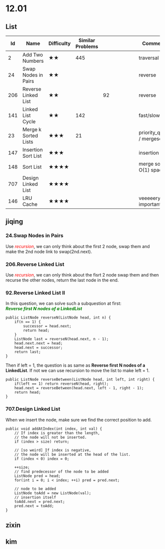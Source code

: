 # 12.01

## List
| Id  | Name                 | Difficulty | Similar Problems |   |   |   |   |   |   | Comments                   |
|-----|----------------------|------------|------------------|---|---|---|---|---|---|----------------------------|
| 2   | Add Two Numbers      | ★★         | 445              |   |   |   |   |   |   | traversal                  |
| 24  | Swap Nodes in Pairs  | ★★         |                  |   |   |   |   |   |   | reverse                    |
| 206 | Reverse Linked List  | ★★         |                  |92 |   |   |   |   |   | reverse                    |
| 141 | Linked List Cycle    | ★★         | 142              |   |   |   |   |   |   | fast/slow                  |
| 23  | Merge k Sorted Lists | ★★★        | 21               |   |   |   |   |   |   | priority_queue / mergesort |
| 147 | Insertion Sort List  | ★★★        |                  |   |   |   |   |   |   | insertion sort             |
| 148 | Sort List            | ★★★★       |                  |   |   |   |   |   |   | merge sort O(1) space      |
| 707 | Design Linked List   | ★★★★       |                  |   |   |   |   |   |   |                            |
| 146 | LRU Cache            | ★★★★       |                  |   |   |   |   |   |   | veeeeery important!!       |

## jiqing
### 24.Swap Nodes in Pairs
Use <font color = red>*recursion*</font>, we can only think about the first 2 node, swap them and make the 2nd node link to swap(2nd.next).
### 206.Reverse Linked List
Use <font color = red>*recursion*</font>, we can only think about the fisrt 2 node swap them and then recurse the other nodes, return the last node in the end.
### 92.Reverse Linked List II
In this question, we can solve such a subquestion at first:<br>
<font color = green>***Reverse first N nodes of a LinkedList***</font><br>
```
public ListNode reverseN(ListNode head, int n) {
    if(n == 1) {
        successor = head.next;
        return head;
    }
    ListNode last = reverseN(head.next, n - 1);
    head.next.next = head;
    head.next = successor;
    return last;
}
```
Then if left = 1, the question is as same as **Reverse first N nodes of a LinkedList**. If not we can use recursion to move the list to make left = 1.<br>
```
public ListNode reverseBetween(ListNode head, int left, int right) {
    if(left == 1) return reverseN(head, right);
    head.next = reverseBetween(head.next, left - 1, right - 1);
    return head;
}
```
### 707.Design Linked List
When we insert the node, make sure we find the correct position to add.
```
public void addAtIndex(int index, int val) {
    // If index is greater than the length, 
    // the node will not be inserted.
    if (index > size) return;

    // [so weird] If index is negative, 
    // the node will be inserted at the head of the list.
    if (index < 0) index = 0;

    ++size;
    // find predecessor of the node to be added
    ListNode pred = head;
    for(int i = 0; i < index; ++i) pred = pred.next;

    // node to be added
    ListNode toAdd = new ListNode(val);
    // insertion itself
    toAdd.next = pred.next;
    pred.next = toAdd;
}
```
## zixin



## kim